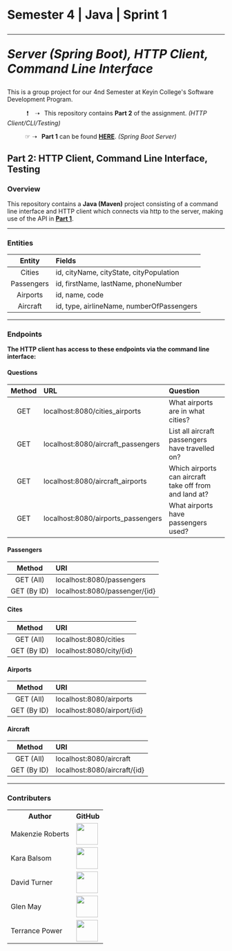 <h1>
  Semester 4 | Java | Sprint 1

  ---

  *Server (Spring Boot), HTTP Client, Command Line Interface*
</h1>

This is a group project for our 4nd Semester at Keyin College's Software Development Program.

⠀⠀⠀⠀ ❗ ⠀➝⠀This repository contains **Part 2** of the assignment. *(HTTP Client/CLI/Testing)*

⠀⠀⠀⠀☞ ➝⠀**Part 1** can be found [**HERE**](https://github.com/KeyinTeamAwesome/Sem4_Sprint1_Part1). *(Spring Boot Server)*
  
## Part 2: HTTP Client, Command Line Interface, Testing

### **Overview**
This repository contains a **Java (Maven)** project consisting of a command line interface and HTTP client which connects via http to the server, making use of the API in [**Part 1**](https://github.com/KeyinTeamAwesome/Sem4_Sprint1_Part1).

---
<!-- Remove from this part and only add to part 1? -->
### **Entities**

| Entity       | Fields                                      | 
| :----------: | :------------------------------------------ | 
|    Cities    | id, cityName, cityState, cityPopulation     |
|  Passengers  | id, firstName, lastName, phoneNumber        |
|   Airports   | id, name, code                              |
|   Aircraft   | id, type, airlineName, numberOfPassengers   |

---

### **Endpoints**

**The HTTP client has access to these endpoints via the command line interface:**

#### **Questions**

|   Method    | URL                                 | Question                                               |
| :---------: | :---------------------------------- | :----------------------------------------------------- |
|     GET     | localhost:8080/cities_airports      | What airports are in what cities?                      |
|     GET     | localhost:8080/aircraft_passengers  | List all aircraft passengers have travelled on?        |
|     GET     | localhost:8080/aircraft_airports    | Which airports can aircraft take off from and land at? |
|     GET     | localhost:8080/airports_passengers  | What airports have passengers used?                    |

#### **Passengers**

|   Method    | URI                           |
| :---------: | :---------------------------- |
|  GET (All)  | localhost:8080/passengers     |
| GET (By ID) | localhost:8080/passenger/{id} |

#### **Cites**

|              Method                | URI                          |
| :--------------------------------: | :--------------------------- |
|             GET (All)              | localhost:8080/cities        |
|            GET (By ID)             | localhost:8080/city/{id}     |

#### **Airports**

|              Method                | URI                          |
| :--------------------------------: | :--------------------------- |
|             GET (All)              | localhost:8080/airports      |
|            GET (By ID)             | localhost:8080/airport/{id}  |

#### **Aircraft**

|              Method                | URI                          |
| :--------------------------------: | :--------------------------- |
|             GET (All)              | localhost:8080/aircraft      |
|            GET (By ID)             | localhost:8080/aircraft/{id} |

---

### Contributers

<table>
  <tr>
    <th>Author</th>
    <th>GitHub</th>
  </tr>
  <tr>
    <td>Makenzie Roberts</td>
    <td>
      <a href="https://github.com/MakenzieRoberts"><img height="50px" src="https://avatars.githubusercontent.com/u/100213075?v=4"></a>
    </td>
  </tr> 
  <tr>
    <td>Kara Balsom</td>
    <td>
      <a href="https://github.com/kbalsom"><img height="50px" src="https://avatars.githubusercontent.com/u/100210446?v=4"></a>
    </td>
  </tr>
  <tr>
    <td>David Turner</td>
    <td>
      <a href="https://github.com/DeToxFox"><img height="50px" src="https://avatars.githubusercontent.com/u/95373983?v=4"></a>
    </td>
  </tr>
      <td>Glen May</td>
    <td>
      <a href="https://github.com/ellis0n"><img height="50px" src="https://avatars.githubusercontent.com/u/100211236?v=4"></a>
    </td>
  </tr>
    </tr>
      <td>Terrance Power</td>
    <td>
      <a href="https://github.com/Tpower16"><img height="50px" src="https://avatars.githubusercontent.com/u/100700181?v=4"></a>
    </td>
  </tr>
</table>

